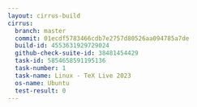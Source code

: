 ```yaml
---
layout: cirrus-build
cirrus:
  branch: master
  commit: 01ecdf5783466cdb7e2757d80526aa094785a7de
  build-id: 4553631929729024
  github-check-suite-id: 38481454429
  task-id: 5854658591195136
  task-number: 1
  task-name: Linux - TeX Live 2023
  os-name: Ubuntu
  test-result: 0
---
```

